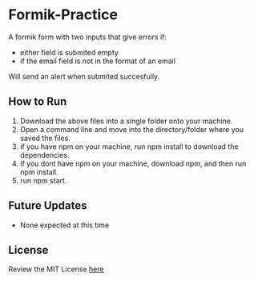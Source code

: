 # Formik-Practice

A formik form with two inputs that give errors if:

* either field is submited empty
* if the email field is not in the format of an email

Will send an alert when submited succesfully. 

## How to Run

1. Download the above files into a single folder onto your machine. 
2. Open a command line and move into the directory/folder where you saved the files. 
3. if you have npm on your machine, run npm install to download the dependencies.
4. if you dont have npm on your machine, download npm, and then run npm install.
5. run npm start.

## Future Updates
* None expected at this time

## License 

Review the MIT License [here](https://github.com/ErMcGimsey/Formik-Practice/blob/main/LICENSE)
